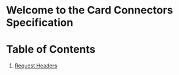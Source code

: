 # Welcome to the Card Connectors Specification

# Table of Contents

1. [Request Headers](https://github.com/vmware/card-connectors-guide/wiki/Request-headers) 
